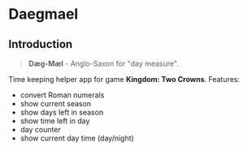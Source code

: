 # Daegmael

## Introduction

> **Dæg-Mæl** - Anglo-Saxon for "day measure".

Time keeping helper app for game __Kingdom: Two Crowns__. Features:
* convert Roman numerals
* show current season
* show days left in season
* show time left in day
* day counter
* show current day time (day/night)
